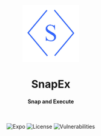 <p align="center">
  <img src="https://github.com/Abhishek-Kathayat/SnapEx/blob/master/assets/Snapexlogo.png" height="150" width="150"/>
</p>
<h1 align="center"> SnapEx </h1>
<h4 align="center"> Snap and Execute </h4>
<br/>
<span align="center">

![Expo](https://img.shields.io/github/package-json/dependency-version/Abhishek-Kathayat/SnapEx/expo)
![License](https://img.shields.io/github/license/Abhishek-Kathayat/SnapEx)
![Vulnerabilities](https://img.shields.io/snyk/vulnerabilities/github/Abhishek-Kathayat/SnapEx)
</span>
